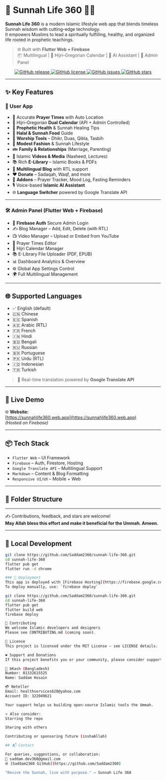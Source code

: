 # 🌿 Sunnah Life 360 🕌🍯

**Sunnah Life 360** is a modern Islamic lifestyle web app that blends timeless Sunnah wisdom with cutting-edge technology.  
It empowers Muslims to lead a spiritually fulfilling, healthy, and organized life rooted in prophetic teachings.

> 🌐 Built with **Flutter Web + Firebase**  
> 📦 Multilingual | 📆 Hijri–Gregorian Calendar | 🤖 AI Assistant | 🔐 Admin Panel

<p align="center">
  <a href="https://github.com/Saddam2360/sunnah-life-360/releases">
    <img src="https://img.shields.io/github/v/release/Saddam2360/sunnah-life-360" alt="GitHub release">
  </a>
  <a href="https://github.com/Saddam2360/sunnah-life-360/blob/main/LICENSE">
    <img src="https://img.shields.io/github/license/Saddam2360/sunnah-life-360" alt="GitHub license">
  </a>
  <a href="https://github.com/Saddam2360/sunnah-life-360/issues">
    <img src="https://img.shields.io/github/issues/Saddam2360/sunnah-life-360" alt="GitHub issues">
  </a>
  <a href="https://github.com/Saddam2360/sunnah-life-360/stargazers">
    <img src="https://img.shields.io/github/stars/Saddam2360/sunnah-life-360?style=social" alt="GitHub stars">
  </a>
</p>

---

## ✨ Key Features

### 📱 User App

- 🕌 Accurate **Prayer Times** with Auto Location
- 📆 Hijri–Gregorian **Dual Calendar** (API + Admin Controlled)
- 🍯 **Prophetic Health** & Sunnah Healing Tips
- 🥗 **Halal & Sunnah Food** Guide
- 🧘 **Worship Tools** – Dhikr, Duas, Qibla, Tasbih
- 🧕 **Modest Fashion** & Sunnah Lifestyle
- 👪 **Family & Relationships** (Marriage, Parenting)
- 🎥 Islamic **Videos & Media** (Nasheed, Lectures)
- 📚 Rich **E-Library** – Islamic Books & PDFs
- 📝 **Multilingual Blog** with RTL support
- ❤️ **Donate** – Sadaqah, Waqf, and more
- 🧩 **Addons** – Prayer Tracker, Mood Log, Fasting Reminders
- 🎙️ Voice-based **Islamic AI Assistant**
- 🌐 **Language Switcher** powered by Google Translate API

---

### 🛠️ Admin Panel (Flutter Web + Firebase)

- 🔐 **Firebase Auth** Secure Admin Login
- ✍️ Blog Manager – Add, Edit, Delete (with RTL)
- 📺 Video Manager – Upload or Embed from YouTube
- 🕌 Prayer Times Editor
- 📆 Hijri Calendar Manager
- 📚 E-Library File Uploader (PDF, EPUB)
- 📊 Dashboard Analytics & Overview
- ⚙️ Global App Settings Control
- 🌍 Full Multilingual Management

---

## 🌐 Supported Languages

- ✅ English (default)
- 🇨🇳 Chinese
- 🇪🇸 Spanish
- 🇦🇪 Arabic (RTL)
- 🇫🇷 French
- 🇮🇳 Hindi
- 🇧🇩 Bengali
- 🇷🇺 Russian
- 🇧🇷 Portuguese
- 🇵🇰 Urdu (RTL)
- 🇮🇩 Indonesian
- 🇹🇷 Turkish

> 🔁 Real-time translation powered by **Google Translate API**

---

## 🚀 Live Demo

🌐 **Website:**  
[https://sunnahlife360.web.app](https://sunnahlife360.web.app)  
*(Hosted on Firebase)*

---

## 📦 Tech Stack

- `Flutter Web` – UI Framework  
- `Firebase` – Auth, Firestore, Hosting  
- `Google Translate API` – Multilingual Support  
- `Markdown` – Content & Blog Formatting  
- `Responsive UI/UX` – Mobile + Web  

---

## 📁 Folder Structure


---

✍️ Contributions, feedback, and stars are welcome!  
**May Allah bless this effort and make it beneficial for the Ummah. Ameen.**

---


## 🧪 Local Development

```bash
git clone https://github.com/Saddam2360/sunnah-life-360.git
cd sunnah-life-360
flutter pub get
flutter run -d chrome

### 🚀 Deployment
This app is deployed with [Firebase Hosting](https://firebase.google.com/products/hosting)  
To deploy manually, use: `firebase deploy`

git clone https://github.com/Saddam2360/sunnah-life-360.git
cd sunnah-life-360
flutter pub get
flutter build web
firebase deploy

🤝 Contributing
We welcome Islamic developers and designers
Please see CONTRIBUTING.md (coming soon).

📄 License
This project is licensed under the MIT License – see LICENSE details.

❤️ Support and Donations
If this project benefits you or your community, please consider supporting the developer:

📲 bKash (Bangladesh)
Number: 01332615525
Name: Saddam Hosain

💳 Neteller
Email: healthservices620@yahoo.com
Account ID: 322049621

Your support helps us building open-source Islamic tools the Ummah.

⭐ Also consider:
Starring the repo

Sharing with others

Contributing or sponsoring future (inshaAllah)

## 📬 Contact

For queries, suggestions, or collaboration:  
📧 saddam.dev360@gmail.com  
🌐 [Saddam2360 GitHub](https://github.com/Saddam2360)

"Revive the Sunnah, live with purpose." – Sunnah Life 360
